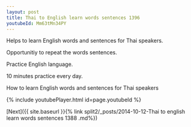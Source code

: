 ```yaml
---
layout: post
title: Thai to English learn words sentences 1396 
youtubeId: Mm63tMn34PY
---
```

 
 
Helps to learn English words and sentences for Thai speakers.

Opportunitiy to repeat the words sentences. 

Practice English language. 
 
10 minutes practice every day. 
 
How to learn English words and sentences for Thai speakers 
 
{% include youtubePlayer.html id=page.youtubeId %}
 
 
[Next]({{ site.baseurl }}{% link  split2/_posts/2014-10-12-Thai to english learn words sentences 1388 .md%})
 
